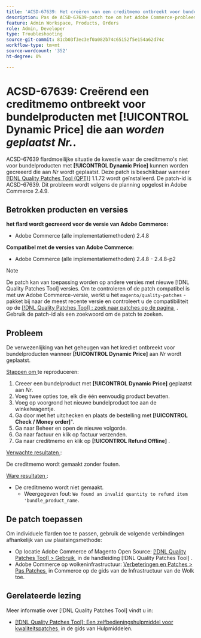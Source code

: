 ```yaml
---
title: 'ACSD-67639: Het creëren van een creditmemo ontbreekt voor bundelproducten met **[!UICONTROL Dynamic Price] ** plaatste aan *No*.'
description: Pas de ACSD-67639-patch toe om het Adobe Commerce-probleem op te lossen waarbij het maken van creditnota's mislukt voor bundelproducten met **[!UICONTROL Dynamic Price]** ingesteld op *Nee*. Nadat u de patch hebt toegepast, worden creditmemo's zonder fouten gemaakt.
feature: Admin Workspace, Products, Orders
role: Admin, Developer
type: Troubleshooting
source-git-commit: 81cb03f3ec3ef0a082b74c65152f5e154a62d74c
workflow-type: tm+mt
source-wordcount: '352'
ht-degree: 0%

---
```



# ACSD-67639: Creërend een creditmemo ontbreekt voor bundelproducten met **[!UICONTROL Dynamic Price]** die aan *worden geplaatst Nr.*.

ACSD-67639 flardmoeilijke situatie de kwestie waar de creditmemo&#39;s niet voor bundelproducten met **[!UICONTROL Dynamic Price]** kunnen worden gecreeerd die aan *Nr* wordt geplaatst. Deze patch is beschikbaar wanneer [[!DNL Quality Patches Tool (QPT)]](/help/tools/quality-patches-tool/quality-patches-tool-to-self-serve-quality-patches.md) 1.1.72 wordt geïnstalleerd. De patch-id is ACSD-67639. Dit probleem wordt volgens de planning opgelost in Adobe Commerce 2.4.9.

## Betrokken producten en versies

**het flard wordt gecreeerd voor de versie van Adobe Commerce:**

* Adobe Commerce (alle implementatiemethoden) 2.4.8

**Compatibel met de versies van Adobe Commerce:**

* Adobe Commerce (alle implementatiemethoden) 2.4.8 - 2.4.8-p2

>[!NOTE]
>
>De patch kan van toepassing worden op andere versies met nieuwe [!DNL Quality Patches Tool] versies. Om te controleren of de patch compatibel is met uw Adobe Commerce-versie, werkt u het `magento/quality-patches` -pakket bij naar de meest recente versie en controleert u de compatibiliteit op de [[!DNL Quality Patches Tool] : zoek naar patches op de pagina &#x200B;](https://experienceleague.adobe.com/tools/commerce-quality-patches/index.html) . Gebruik de patch-id als een zoekwoord om de patch te zoeken.

## Probleem

De verwezenlijking van het geheugen van het krediet ontbreekt voor bundelproducten wanneer **[!UICONTROL Dynamic Price]** aan *Nr* wordt geplaatst.

<u> Stappen om </u> te reproduceren:

1. Creeer een bundelproduct met **[!UICONTROL Dynamic Price]** geplaatst aan *Nr*.
1. Voeg twee opties toe, elk die één eenvoudig product bevatten.
1. Voeg op voorgrond het nieuwe bundelproduct toe aan de winkelwagentje.
1. Ga door met het uitchecken en plaats de bestelling met **[!UICONTROL Check / Money order]**&quot;.
1. Ga naar Beheer en open de nieuwe volgorde.
1. Ga naar factuur en klik op factuur verzenden.
1. Ga naar creditmemo en klik op **[!UICONTROL Refund Offline]** .

<u> Verwachte resultaten </u>:

De creditmemo wordt gemaakt zonder fouten.

<u> Ware resultaten </u>:

* De creditmemo wordt niet gemaakt.
   * Weergegeven fout: `We found an invalid quantity to refund item 'bundle_product_name`.

## De patch toepassen

Om individuele flarden toe te passen, gebruik de volgende verbindingen afhankelijk van uw plaatsingsmethode:

* Op locatie Adobe Commerce of Magento Open Source: [[!DNL Quality Patches Tool] > Gebruik &#x200B;](/help/tools/quality-patches-tool/usage.md) in de handleiding [!DNL Quality Patches Tool] .
* Adobe Commerce op wolkeninfrastructuur: [&#x200B; Verbeteringen en Patches > Pas Patches &#x200B;](https://experienceleague.adobe.com/docs/commerce-cloud-service/user-guide/develop/upgrade/apply-patches.html) in Commerce op de gids van de Infrastructuur van de Wolk toe.

## Gerelateerde lezing

Meer informatie over [!DNL Quality Patches Tool] vindt u in:

* [[!DNL Quality Patches Tool]: Een zelfbedieningshulpmiddel voor kwaliteitspatches &#x200B;](/help/tools/quality-patches-tool/quality-patches-tool-to-self-serve-quality-patches.md) in de gids van Hulpmiddelen.

